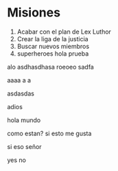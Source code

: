 # Misiones

1. Acabar con el plan de Lex Luthor
2. Crear la liga de la justicia
3. Buscar nuevos miembros
4. superheroes
hola prueba

alo
asdhasdhasa
roeoeo
sadfa

aaaa a a

asdasdas

adios 

hola mundo

como estan? si esto me gusta

si eso señor

yes no
